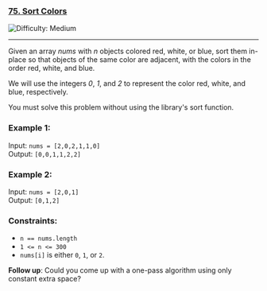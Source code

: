 ### <a href="https://leetcode.com/problems/sort-colors/description/"> 75. Sort Colors </a>

<img src='https://img.shields.io/badge/Difficulty-Medium-yellow' alt='Difficulty: Medium' />

---

Given an array *nums* with *n* objects colored red, white, or blue, sort them in-place so that objects of the same color are adjacent, with the colors in the order red, white, and blue.

We will use the integers *0*, *1*, and *2* to represent the color red, white, and blue, respectively.

You must solve this problem without using the library's sort function.

 

### Example 1:
Input: ```nums = [2,0,2,1,1,0]```  
Output: ```[0,0,1,1,2,2]```  

### Example 2:
Input: ```nums = [2,0,1]```  
Output: ```[0,1,2]```  
 

### Constraints:

- ```n == nums.length```  
- ```1 <= n <= 300```  
- ```nums[i]``` is either ```0```, ```1```, or ```2```.
 

**Follow up**: Could you come up with a one-pass algorithm using only constant extra space?